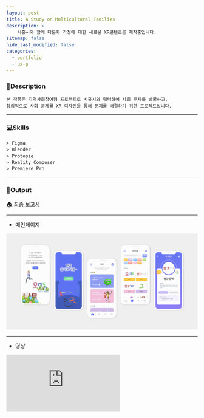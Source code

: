 ```yaml
---
layout: post
title: A Study on Multicultural Families
description: >
    시흥시와 함께 다문화 가정에 대한 새로운 XR콘텐츠를 제작중입니다.
sitemap: false
hide_last_modified: false
categories:
  - portfolio
  - ux-p
---
```

<!-- ### XR 디자인-UX -->

### 📝Description
~~~html
본 작품은 지역사회참여형 프로젝트로 시흥시와 협력하여 사회 문제를 발굴하고,
창의적으로 사회 문제를 XR 디자인을 통해 문제를 해결하기 위한 프로젝트입니다.
~~~

----

### 💻Skills
~~~html
> Figma
> Blender
> Protopie
> Reality Composer
> Premiere Pro
~~~

----

### 📌Output

[🏠 최종 보고서](/assets/img/pofol/damunhwa/pdf.pdf)

---

+ 메인페이지

![그림1](/assets/img/pofol/damunhwa/main.jpg)

----

+ 영상

<div class="embed-container" >
    <iframe src="https://www.youtube.com/embed/VDM6BY3N18s" frameborder="0" allowfullscreen="" onclick="ga('send', 'event', 'post', 'click', 'youtubePlayer');">
    </iframe>
</div>
